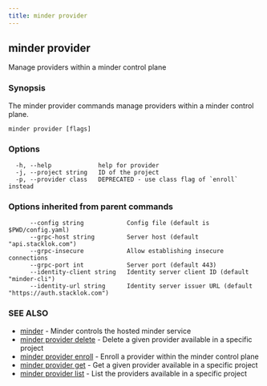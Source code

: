 ```yaml
---
title: minder provider
---
```

## minder provider

Manage providers within a minder control plane

### Synopsis

The minder provider commands manage providers within a minder control plane.

```
minder provider [flags]
```

### Options

```
  -h, --help             help for provider
  -j, --project string   ID of the project
  -p, --provider class   DEPRECATED - use class flag of `enroll` instead
```

### Options inherited from parent commands

```
      --config string            Config file (default is $PWD/config.yaml)
      --grpc-host string         Server host (default "api.stacklok.com")
      --grpc-insecure            Allow establishing insecure connections
      --grpc-port int            Server port (default 443)
      --identity-client string   Identity server client ID (default "minder-cli")
      --identity-url string      Identity server issuer URL (default "https://auth.stacklok.com")
```

### SEE ALSO

* [minder](minder.md)	 - Minder controls the hosted minder service
* [minder provider delete](minder_provider_delete.md)	 - Delete a given provider available in a specific project
* [minder provider enroll](minder_provider_enroll.md)	 - Enroll a provider within the minder control plane
* [minder provider get](minder_provider_get.md)	 - Get a given provider available in a specific project
* [minder provider list](minder_provider_list.md)	 - List the providers available in a specific project

